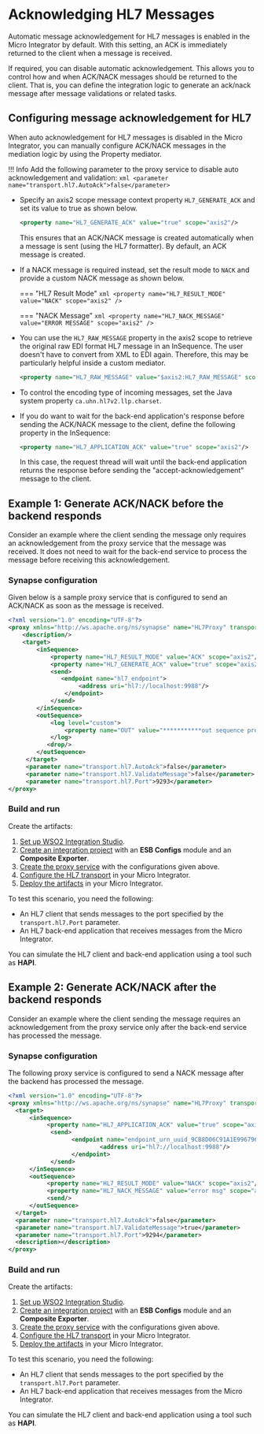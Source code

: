 # Acknowledging HL7 Messages

Automatic message acknowledgement for HL7 messages is enabled in the Micro Integrator by default. With this setting, an ACK is immediately returned to the client when a message is received. 

If required, you can disable automatic acknowledgement. This allows you to control how and when ACK/NACK messages should be returned to the client. That is, you can define the integration logic to generate an ack/nack message after message validations or related tasks.

## Configuring message acknowledgement for HL7

When auto acknowledgement for HL7 messages is disabled in the Micro Integrator, you can manually configure ACK/NACK messages in the mediation logic by using the Property mediator. 

!!! Info
    Add the following parameter to the proxy service to disable auto acknowledgement and validation:
    ```xml
    <parameter name="transport.hl7.AutoAck">false</parameter>
    ```

- Specify an axis2 scope message context property `HL7_GENERATE_ACK` and set its value to true as shown below.

    ```xml
    <property name="HL7_GENERATE_ACK" value="true" scope="axis2"/>
    ```

    This ensures that an ACK/NACK message is created automatically when a message is sent (using the HL7 formatter). By default, an ACK message is created.

- If a NACK message is required instead, set the result mode to `NACK` and provide a custom NACK message as shown below. 

    === "HL7 Result Mode"
        ```xml
        <property name="HL7_RESULT_MODE" value="NACK" scope="axis2" />
        ```

    === "NACK Message"
        ```xml
        <property name="HL7_NACK_MESSAGE" value="ERROR MESSAGE" scope="axis2" />
        ```

- You can use the `HL7_RAW_MESSAGE` property in the axis2 scope to retrieve the original raw EDI format HL7 message in an InSequence. The user doesn't have to convert from XML to EDI again. Therefore, this may be particularly helpful inside a custom mediator.

    ```xml
    <property name="HL7_RAW_MESSAGE" value="$axis2:HL7_RAW_MESSAGE" scope="axis2" />
    ```

- To control the encoding type of incoming messages, set the Java system property `ca.uhn.hl7v2.llp.charset`.

- If you do want to wait for the back-end application's response before sending the ACK/NACK message to the client, define the following property in the InSequence:

    ```xml
    <property name="HL7_APPLICATION_ACK" value="true" scope="axis2"/> 
    ```

    In this case, the request thread will wait until the back-end application returns the response before sending the "accept-acknowledgement" message to the client. 

## Example 1: Generate ACK/NACK before the backend responds

Consider an example where the client sending the message only requires an acknowledgement from the proxy service that the message was received. It does not need to wait for the back-end service to process the message before receiving this acknowledgement.

### Synapse configuration

Given below is a sample proxy service that is configured to send an ACK/NACK as soon as the message is received. 

```xml
<?xml version="1.0" encoding="UTF-8"?>
<proxy xmlns="http://ws.apache.org/ns/synapse" name="HL7Proxy" transports="hl7" startOnLoad="true" trace="disable">
    <description/>
    <target>
        <inSequence>
            <property name="HL7_RESULT_MODE" value="ACK" scope="axis2"/>
            <property name="HL7_GENERATE_ACK" value="true" scope="axis2"/>
            <send>
               <endpoint name="hl7_endpoint">
                    <address uri="hl7://localhost:9988"/>
                </endpoint>
            </send>
        </inSequence>
        <outSequence>
            <log level="custom">
                <property name="OUT" value="***********out sequence proxy2***********"/>
            </log>
           <drop/>
        </outSequence>
     </target>
     <parameter name="transport.hl7.AutoAck">false</parameter>
     <parameter name="transport.hl7.ValidateMessage">false</parameter>
     <parameter name="transport.hl7.Port">9293</parameter>
</proxy>
```

### Build and run

Create the artifacts:

1. [Set up WSO2 Integration Studio]({{base_path}}/integrate/develop/installing-wso2-integration-studio).
2. [Create an integration project]({{base_path}}/integrate/develop/create-integration-project) with an <b>ESB Configs</b> module and an <b>Composite Exporter</b>.
3. [Create the proxy service]({{base_path}}/integrate/develop/creating-artifacts/creating-a-proxy-service) with the configurations given above.
4. [Configure the HL7 transport]({{base_path}}/install-and-setup/setup/mi-setup/transport_configurations/configuring-transports/#configuring-the-hl7-transport) in your Micro Integrator.
5. [Deploy the artifacts]({{base_path}}/integrate/develop/deploy-artifacts) in your Micro Integrator.

To test this scenario, you need the following:

- An HL7 client that sends messages to the port specified by the `transport.hl7.Port` parameter.
- An HL7 back-end application that receives messages from the Micro Integrator.

You can simulate the HL7 client and back-end application using a tool such as <b>HAPI</b>.

## Example 2: Generate ACK/NACK after the backend responds

Consider an example where the client sending the message requires an acknowledgement from the proxy service only after the back-end service has processed the message.

### Synapse configuration

The following proxy service is configured to send a NACK message after the backend has processed the message.

```xml
<?xml version="1.0" encoding="UTF-8"?>
<proxy xmlns="http://ws.apache.org/ns/synapse" name="HL7Proxy" transports="hl7" statistics="disable" trace="disable" startOnLoad="true">
  <target>
      <inSequence>
           <property name="HL7_APPLICATION_ACK" value="true" scope="axis2"/> 
            <send>
                  <endpoint name="endpoint_urn_uuid_9CB8D06C91A1E996796270828144799-1418795938">
                          <address uri="hl7://localhost:9988"/>
                  </endpoint>
            </send>
      </inSequence>
      <outSequence> 
           <property name="HL7_RESULT_MODE" value="NACK" scope="axis2"/>
           <property name="HL7_NACK_MESSAGE" value="error msg" scope="axis2"/>
           <send/>
      </outSequence>
  </target>
  <parameter name="transport.hl7.AutoAck">false</parameter>
  <parameter name="transport.hl7.ValidateMessage">true</parameter>
  <parameter name="transport.hl7.Port">9294</parameter>
  <description></description>
</proxy>
```

### Build and run

Create the artifacts:

1. [Set up WSO2 Integration Studio]({{base_path}}/integrate/develop/installing-wso2-integration-studio).
2. [Create an integration project]({{base_path}}/integrate/develop/create-integration-project) with an <b>ESB Configs</b> module and an <b>Composite Exporter</b>.
3. [Create the proxy service]({{base_path}}/integrate/develop/creating-artifacts/creating-a-proxy-service) with the configurations given above.
4. [Configure the HL7 transport]({{base_path}}/install-and-setup/setup/mi-setup/transport_configurations/configuring-transports/#configuring-the-hl7-transport) in your Micro Integrator.
5. [Deploy the artifacts]({{base_path}}/integrate/develop/deploy-artifacts) in your Micro Integrator.

To test this scenario, you need the following:

- An HL7 client that sends messages to the port specified by the `transport.hl7.Port` parameter.
- An HL7 back-end application that receives messages from the Micro Integrator.

You can simulate the HL7 client and back-end application using a tool such as <b>HAPI</b>.
